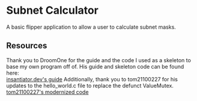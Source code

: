 # Subnet CalculatorA basic flipper application to allow a user to calculate subnet masks.## ResourcesThank you to DroomOne for the guide and the code I used as a skeletonto base my own program off of. His guide and skeleton code can be found here:<br>[insantiator.dev's guide](https://github.com/DroomOne/Flipper-Plugin-Tutorial)Additionally, thank you to tom21100227 for his updates to the hello_world.c fileto replace the defunct ValueMutex.<br>[tom21100227's modernized code](https://github.com/tom21100227/Flipper-Plugin-Tutorial)